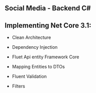 ## Social Media - Backend C#

## Implementing Net Core 3.1:

* Clean Architecture

* Dependency Injection

* Fluet Api entity Framework Core

* Mapping Entities to DTOs

* Fluent Validation

* Filters

